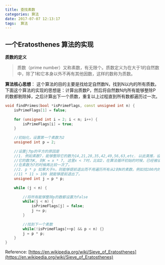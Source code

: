 ```yaml
---
title: 查找素数
categories: 算法
date: 2017-07-07 12:13:17
tags:  算法
---
```


## 一个Eratosthenes 算法的实现

**质数的定义**
> 质数（prime number）又称素数，有无限个。质数定义为在大于1的自然数中，除了1和它本身以外不再有其他因数，这样的数称为质数。

**算法核心思想**：
这个算法的目的主要是找给定自然数N，找到N以内的所有质数。下面这个算法的实现的思想是：计算出质数P，然后将自然数N内所有能够整除P的数都剔除掉，之后计算出下一个质数，重复以上过程直到所有数都遍历过一次。

```cpp
void findPrimes(bool *isPrimeFlags, const unsigned int n) {
    isPrimeFlags[1] = false;
    
    for (unsigned int i = 2; i < n; i++) {
        isPrimeFlags[i] = true;
    }
    
    //初始化，设置第一个素数为2
    unsigned int p = 2;
    
    //设置j为p的平方的原因是
    //1. 例如素数7，能够整除它的数为14,21,28,35,42,49,56,63,etc. 以此类推，设能够整除
    //它的数为K, 则K = x * 7, 这里x < 7时，比如2，在算法循环初始的时候，已经被设置为false了，则没必要再
    //在素数为7的时候再比较一次了。
    //2. p * p 如果大于n，则能够提前退出而不用遍历所有从2到N的素数。例如找100内的所有素数的时候，找到11的时候，
    //11 * 11 > 100 就能够提前退出了。 
    unsigned int j = p * p;
    
    while (j < n) {
        
        //将所有能够整除p的数都设置为false
        while(j < n) {
            isPrimeFlags[j] = false;
            j += p;
        }
        
        //找到下一个素数
        while(!isPrimeFlags[++p] && p < n) {}
        j = p * p;
    }
}
```

Reference:
[https://en.wikipedia.org/wiki/Sieve_of_Eratosthenes](https://en.wikipedia.org/wiki/Sieve_of_Eratosthenes)
